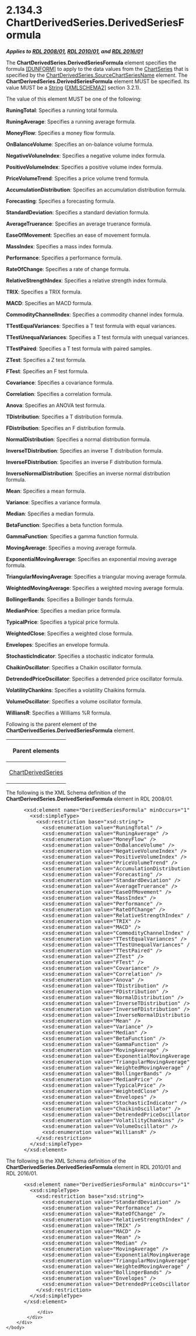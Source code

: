 <html dir="LTR" xmlns:mshelp="http://msdn.microsoft.com/mshelp" xmlns:ddue="http://ddue.schemas.microsoft.com/authoring/2003/5" xmlns:xlink="http://www.w3.org/1999/xlink" xmlns:tool="http://www.microsoft.com/tooltip">
    <head>
        <meta http-equiv="Content-Type" content="text/html; CHARSET=utf-8"></meta>
        <meta name="save" content="history"></meta>
        <title>2.134.3 ChartDerivedSeries.DerivedSeriesFormula</title>
        <xml>
            <mshelp:toctitle title="2.134.3 ChartDerivedSeries.DerivedSeriesFormula"></mshelp:toctitle>
            <mshelp:rltitle title="[MS-RDL]: ChartDerivedSeries.DerivedSeriesFormula"></mshelp:rltitle>
            <mshelp:keyword index="A" term="e4158671-1c55-4d63-bc88-e5ce6c47d429"></mshelp:keyword>
            <mshelp:attr name="DCSext.ContentType" value="open specification"></mshelp:attr>
            <mshelp:attr name="AssetID" value="e4158671-1c55-4d63-bc88-e5ce6c47d429"></mshelp:attr>
            <mshelp:attr name="TopicType" value="kbRef"></mshelp:attr>
            <mshelp:attr name="DCSext.Title" value="[MS-RDL]: ChartDerivedSeries.DerivedSeriesFormula" />
        </xml>
    </head>
    <body>
        <div id="header">
            <h1 class="heading">2.134.3 ChartDerivedSeries.DerivedSeriesFormula</h1>
        </div>
        <div id="mainSection">
            <div id="mainBody">
                <div id="allHistory" class="saveHistory"></div>
                <div id="sectionSection0" class="section" name="collapseableSection">
                    

<p><b><i>Applies to </i></b><a href="1e855f94-4617-47e4-b89e-0856c6cb420f.htm"><b><i>RDL 2008/01</i></b></a><b><i>,
</i></b><a href="3428e690-a348-4ec7-8a6a-8efb42d2cdee.htm"><b><i>RDL 2010/01</i></b></a><b><i>,
and </i></b><a href="52ce3983-2bfc-4e72-9359-42aaf5fe4509.htm"><b><i>RDL 2016/01</i></b></a></p>

<p>The <b>ChartDerivedSeries.DerivedSeriesFormula</b> element
specifies the formula <a href="https://go.microsoft.com/fwlink/?LinkId=257860">[DUNFORM]</a>
to apply to the data values from the <a href="aee11573-3fcf-4365-938b-e6c8ceece6e1.htm">ChartSeries</a> that is
specified by the <a href="8f648c92-eba7-4254-ac79-3054cf89c15b.htm">ChartDerivedSeries.SourceChartSeriesName</a>
element. The <b>ChartDerivedSeries.DerivedSeriesFormula</b> element MUST be
specified. Its value MUST be a <a href="1ed81ef3-a683-45e3-aaad-bd2bbe71bc3d.htm">String</a> (<a href="https://go.microsoft.com/fwlink/?LinkId=90610">[XMLSCHEMA2]</a> section
3.2.1).</p>

<p>The value of this element MUST be one of the following:</p>

<p><b>RuningTotal</b>: Specifies a running total
formula.</p>

<p><b>RuningAverage</b>: Specifies a running average
formula.</p>

<p><b>MoneyFlow</b>: Specifies a money flow formula. </p>

<p><b>OnBalanceVolume</b>: Specifies an on-balance
volume formula.</p>

<p><b>NegativeVoluneIndex</b>: Specifies a negative
volume index formula.</p>

<p><b>PositiveVolumeIndex</b>: Specifies a positive
volume index formula.</p>

<p><b>PriceVolumeTrend</b>: Specifies a price volume
trend formula.</p>

<p><b>AccumulationDistribution</b>: Specifies an
accumulation distribution formula.</p>

<p><b>Forecasting</b>: Specifies a forecasting formula.</p>

<p><b>StandardDeviation</b>: Specifies a standard
deviation formula.</p>

<p><b>AverageTruerance</b>: Specifies an average truerance
formula.</p>

<p><b>EaseOfMovement</b>: Specifies an ease of movement
formula.</p>

<p><b>MassIndex</b>: Specifies a mass index formula.</p>

<p><b>Performance</b>: Specifies a performance formula.</p>

<p><b>RateOfChange</b>: Specifies a rate of change
formula.</p>

<p><b>RelativeStrengthIndex</b>: Specifies a relative
strength index formula.</p>

<p><b>TRIX</b>: Specifies a TRIX formula.</p>

<p><b>MACD</b>: Specifies an MACD formula.</p>

<p><b>CommodityChannelIndex</b>: Specifies a commodity
channel index formula.</p>

<p><b>TTestEqualVariances</b>: Specifies a T test
formula with equal variances.</p>

<p><b>TTestUnequalVariances</b>: Specifies a T test
formula with unequal variances.</p>

<p><b>TTestPaired</b>: Specifies a T test formula with
paired samples.</p>

<p><b>ZTest</b>: Specifies a Z test formula.</p>

<p><b>FTest</b>: Specifies an F test formula.</p>

<p><b>Covariance</b>: Specifies a covariance formula.</p>

<p><b>Correlation</b>: Specifies a correlation formula.</p>

<p><b>Anova</b>: Specifies an ANOVA test formula.</p>

<p><b>TDistribution</b>: Specifies a T distribution
formula.</p>

<p><b>FDistribution</b>: Specifies an F distribution
formula.</p>

<p><b>NormalDistribution</b>: Specifies a normal
distribution formula.</p>

<p><b>InverseTDistribution</b>: Specifies an inverse T
distribution formula.</p>

<p><b>InverseFDistribution</b>: Specifies an inverse F
distribution formula.</p>

<p><b>InverseNormalDistribution</b>: Specifies an
inverse normal distribution formula.</p>

<p><b>Mean</b>: Specifies a mean formula.</p>

<p><b>Variance</b>: Specifies a variance formula.</p>

<p><b>Median</b>: Specifies a median formula.</p>

<p><b>BetaFunction</b>: Specifies a beta function
formula.</p>

<p><b>GammaFunction</b>: Specifies a gamma function
formula.</p>

<p><b>MovingAverage</b>: Specifies a moving average
formula.</p>

<p><b>ExponentialMovingAverage</b>: Specifies an
exponential moving average formula.</p>

<p><b>TriangularMovingAverage</b>: Specifies a
triangular moving average formula.</p>

<p><b>WeightedMovingAverage</b>: Specifies a weighted
moving average formula.</p>

<p><b>BollingerBands</b>: Specifies a Bollinger bands
formula.</p>

<p><b>MedianPrice</b>: Specifies a median price formula.</p>

<p><b>TypicalPrice</b>: Specifies a typical price
formula.</p>

<p><b>WeightedClose</b>: Specifies a weighted close
formula.</p>

<p><b>Envelopes</b>: Specifies an envelope formula.</p>

<p><b>StochasticIndicator</b>: Specifies a stochastic
indicator formula.</p>

<p><b>ChaikinOscillator</b>: Specifies a Chaikin
oscillator formula.</p>

<p><b>DetrendedPriceOscillator</b>: Specifies a
detrended price oscillator formula.</p>

<p><b>VolatilityChankins</b>: Specifies a volatility
Chaikins formula.</p>

<p><b>VolumeOscillator</b>: Specifies a volume
oscillator formula.</p>

<p><b>WilliansR</b>: Specifies a Williams %R formula.</p>

<p>Following is the parent element of the <b>ChartDerivedSeries.DerivedSeriesFormula</b>
element.</p>

<table>
 <thead>
  <tr>
   <th>
   <p>Parent elements</p>
   </th>
  </tr>
 </thead>
 <tr>
  <td>
  <p><a href="1d639ad1-8e24-45ec-8dcb-8b6163780a36.htm">ChartDerivedSeries</a>
  </p>
  </td>
 </tr>
</table>

<p>The following is the XML Schema definition of the <b>ChartDerivedSeries.DerivedSeriesFormula</b>
element in RDL 2008/01.</p>

<dl>
<dd>
<div><pre> &lt;xsd:element name=&quot;DerivedSeriesFormula&quot; minOccurs=&quot;1&quot;&gt;
   &lt;xsd:simpleType&gt;
     &lt;xsd:restriction base=&quot;xsd:string&quot;&gt;
       &lt;xsd:enumeration value=&quot;RuningTotal&quot; /&gt;
       &lt;xsd:enumeration value=&quot;RuningAverage&quot; /&gt;
       &lt;xsd:enumeration value=&quot;MoneyFlow&quot; /&gt;
       &lt;xsd:enumeration value=&quot;OnBalanceVolume&quot; /&gt;
       &lt;xsd:enumeration value=&quot;NegativeVoluneIndex&quot; /&gt;
       &lt;xsd:enumeration value=&quot;PositiveVolumeIndex&quot; /&gt;
       &lt;xsd:enumeration value=&quot;PriceVolumeTrend&quot; /&gt;
       &lt;xsd:enumeration value=&quot;AccumulationDistribution&quot; /&gt;
       &lt;xsd:enumeration value=&quot;Forecasting&quot; /&gt;
       &lt;xsd:enumeration value=&quot;StandardDeviation&quot; /&gt;
       &lt;xsd:enumeration value=&quot;AverageTruerance&quot; /&gt;
       &lt;xsd:enumeration value=&quot;EaseOfMovement&quot; /&gt;
       &lt;xsd:enumeration value=&quot;MassIndex&quot; /&gt;
       &lt;xsd:enumeration value=&quot;Performance&quot; /&gt;
       &lt;xsd:enumeration value=&quot;RateOfChange&quot; /&gt;
       &lt;xsd:enumeration value=&quot;RelativeStrengthIndex&quot; /&gt;
       &lt;xsd:enumeration value=&quot;TRIX&quot; /&gt;
       &lt;xsd:enumeration value=&quot;MACD&quot; /&gt;
       &lt;xsd:enumeration value=&quot;CommodityChannelIndex&quot; /&gt;
       &lt;xsd:enumeration value=&quot;TTestEqualVariances&quot; /&gt;
       &lt;xsd:enumeration value=&quot;TTestUnequalVariances&quot; /&gt;
       &lt;xsd:enumeration value=&quot;TTestPaired&quot; /&gt;
       &lt;xsd:enumeration value=&quot;ZTest&quot; /&gt;
       &lt;xsd:enumeration value=&quot;FTest&quot; /&gt;
       &lt;xsd:enumeration value=&quot;Covariance&quot; /&gt;
       &lt;xsd:enumeration value=&quot;Correlation&quot; /&gt;
       &lt;xsd:enumeration value=&quot;Anova&quot; /&gt;
       &lt;xsd:enumeration value=&quot;TDistribution&quot; /&gt;
       &lt;xsd:enumeration value=&quot;FDistribution&quot; /&gt;
       &lt;xsd:enumeration value=&quot;NormalDistribution&quot; /&gt;
       &lt;xsd:enumeration value=&quot;InverseTDistribution&quot; /&gt;
       &lt;xsd:enumeration value=&quot;InverseFDistribution&quot; /&gt;
       &lt;xsd:enumeration value=&quot;InverseNormalDistribution&quot; /&gt;
       &lt;xsd:enumeration value=&quot;Mean&quot; /&gt;
       &lt;xsd:enumeration value=&quot;Variance&quot; /&gt;
       &lt;xsd:enumeration value=&quot;Median&quot; /&gt;
       &lt;xsd:enumeration value=&quot;BetaFunction&quot; /&gt;
       &lt;xsd:enumeration value=&quot;GammaFunction&quot; /&gt;
       &lt;xsd:enumeration value=&quot;MovingAverage&quot; /&gt;
       &lt;xsd:enumeration value=&quot;ExponentialMovingAverage&quot; /&gt;
       &lt;xsd:enumeration value=&quot;TriangularMovingAverage&quot; /&gt;
       &lt;xsd:enumeration value=&quot;WeightedMovingAverage&quot; /&gt;
       &lt;xsd:enumeration value=&quot;BollingerBands&quot; /&gt;
       &lt;xsd:enumeration value=&quot;MedianPrice&quot; /&gt;
       &lt;xsd:enumeration value=&quot;TypicalPrice&quot; /&gt;
       &lt;xsd:enumeration value=&quot;WeightedClose&quot; /&gt;
       &lt;xsd:enumeration value=&quot;Envelopes&quot; /&gt;
       &lt;xsd:enumeration value=&quot;StochasticIndicator&quot; /&gt;
       &lt;xsd:enumeration value=&quot;ChaikinOscillator&quot; /&gt;
       &lt;xsd:enumeration value=&quot;DetrendedPriceOscillator&quot; /&gt;
       &lt;xsd:enumeration value=&quot;VolatilityChankins&quot; /&gt;
       &lt;xsd:enumeration value=&quot;VolumeOscillator&quot; /&gt;
       &lt;xsd:enumeration value=&quot;WilliansR&quot; /&gt;
     &lt;/xsd:restriction&gt;
   &lt;/xsd:simpleType&gt;
 &lt;/xsd:element&gt;
</pre></div>
</dd></dl>

<p>The following is the XML Schema definition of the <b>ChartDerivedSeries.DerivedSeriesFormula</b>
element in RDL 2010/01 and RDL 2016/01.</p>

<dl>
<dd>
<div><pre> &lt;xsd:element name=&quot;DerivedSeriesFormula&quot; minOccurs=&quot;1&quot;&gt;
   &lt;xsd:simpleType&gt;
     &lt;xsd:restriction base=&quot;xsd:string&quot;&gt;
       &lt;xsd:enumeration value=&quot;StandardDeviation&quot; /&gt;
       &lt;xsd:enumeration value=&quot;Performance&quot; /&gt;
       &lt;xsd:enumeration value=&quot;RateOfChange&quot; /&gt;
       &lt;xsd:enumeration value=&quot;RelativeStrengthIndex&quot; /&gt;
       &lt;xsd:enumeration value=&quot;TRIX&quot; /&gt;
       &lt;xsd:enumeration value=&quot;MACD&quot; /&gt;
       &lt;xsd:enumeration value=&quot;Mean&quot; /&gt;
       &lt;xsd:enumeration value=&quot;Median&quot; /&gt;
       &lt;xsd:enumeration value=&quot;MovingAverage&quot; /&gt;
       &lt;xsd:enumeration value=&quot;ExponentialMovingAverage&quot; /&gt;
       &lt;xsd:enumeration value=&quot;TriangularMovingAverage&quot; /&gt;
       &lt;xsd:enumeration value=&quot;WeightedMovingAverage&quot; /&gt;
       &lt;xsd:enumeration value=&quot;BollingerBands&quot; /&gt;
       &lt;xsd:enumeration value=&quot;Envelopes&quot; /&gt;
       &lt;xsd:enumeration value=&quot;DetrendedPriceOscillator&quot; /&gt;
     &lt;/xsd:restriction&gt;
   &lt;/xsd:simpleType&gt;
 &lt;/xsd:element&gt;
</pre></div>
</dd></dl>


                </div>
            </div>
        </div>
    </body>
</html>